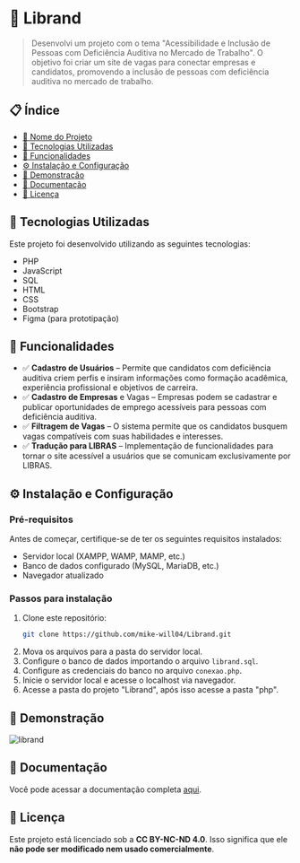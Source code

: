 # 📌 Librand

> Desenvolvi um projeto com o tema "Acessibilidade e Inclusão de Pessoas com Deficiência Auditiva no Mercado de Trabalho". O objetivo foi criar um site de vagas para conectar empresas e candidatos, promovendo a inclusão de pessoas com deficiência auditiva no mercado de trabalho.

## 📋 Índice

- [📌 Nome do Projeto](#-Librand)
- [🚀 Tecnologias Utilizadas](#-tecnologias-utilizadas)
- [📖 Funcionalidades](#-funcionalidades)
- [⚙️ Instalação e Configuração](#%EF%B8%8F-instalação-e-configuração)
- [📸 Demonstração](#-demonstração)
- [📑 Documentação](#-documentação)
- [📄 Licença](#-Licença)

## 🚀 Tecnologias Utilizadas

Este projeto foi desenvolvido utilizando as seguintes tecnologias:

- PHP
- JavaScript
- SQL
- HTML
- CSS
- Bootstrap
- Figma (para prototipação)

## 📖 Funcionalidades

- ✅ **Cadastro de Usuários** – Permite que candidatos com deficiência auditiva criem perfis e insiram informações como formação acadêmica, experiência profissional e objetivos de carreira.
- ✅ **Cadastro de Empresas** e Vagas – Empresas podem se cadastrar e publicar oportunidades de emprego acessíveis para pessoas com deficiência auditiva.
- ✅ **Filtragem de Vagas** – O sistema permite que os candidatos busquem vagas compatíveis com suas habilidades e interesses.
- ✅ **Tradução para LIBRAS** – Implementação de funcionalidades para tornar o site acessível a usuários que se comunicam exclusivamente por LIBRAS.

## ⚙️ Instalação e Configuração

### Pré-requisitos

Antes de começar, certifique-se de ter os seguintes requisitos instalados:

- Servidor local (XAMPP, WAMP, MAMP, etc.)
- Banco de dados configurado (MySQL, MariaDB, etc.)
- Navegador atualizado

### Passos para instalação

1. Clone este repositório:
   ```sh
   git clone https://github.com/mike-will04/Librand.git
   ```
2. Mova os arquivos para a pasta do servidor local.
3. Configure o banco de dados importando o arquivo `librand.sql`.
4. Configure as credenciais do banco no arquivo `conexao.php`.
5. Inicie o servidor local e acesse o localhost via navegador.
6. Acesse a pasta do projeto "Librand", após isso acesse a pasta "php".

## 📸 Demonstração

![librand](https://github.com/user-attachments/assets/c7a3e534-0926-499f-9078-c68fdc7b51b9)

## 📑 Documentação

Você pode acessar a documentação completa [aqui](./TCC.pdf).

## 📄 Licença

Este projeto está licenciado sob a **CC BY-NC-ND 4.0**. Isso significa que ele **não pode ser modificado nem usado comercialmente**.  


